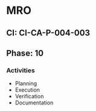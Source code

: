 # MRO

## CI: CI-CA-P-004-003
## Phase: 10

### Activities
- Planning
- Execution
- Verification
- Documentation
